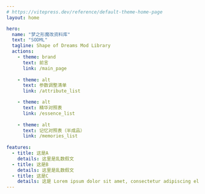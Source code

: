 ```yaml
---
# https://vitepress.dev/reference/default-theme-home-page
layout: home

hero:
  name: "梦之形魔改资料库"
  text: "SODML"
  tagline: Shape of Dreams Mod Library
  actions:
    - theme: brand
      text: 前言
      link: /main_page
	  
    - theme: alt
      text: 参数调整清单
      link: /attribute_list

    - theme: alt
      text: 精华对照表
      link: /essence_list
	  
    - theme: alt
      text: 记忆对照表（半成品）
      link: /memories_list
	  
features:
  - title: 这是A
    details: 这里是乱数假文
  - title: 这是B
    details: 这里是乱数假文
  - title: 这是C
    details: 这是 Lorem ipsum dolor sit amet, consectetur adipiscing elit
---
```

<DataPanel />

